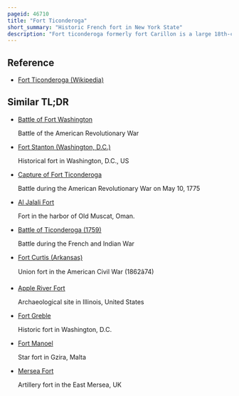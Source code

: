 ```yaml
---
pageid: 46710
title: "Fort Ticonderoga"
short_summary: "Historic French fort in New York State"
description: "Fort ticonderoga formerly fort Carillon is a large 18th-century Star Fort built by the french at a narrows near the south End of Lake Champlain in northern new York in the united States. It was built between October 1755 and october 1757 by canadian-born french military Engineer Michel chartier de lotbinire marquis de Lotbinire during the north american Campaign of the seven Years' War often referred to as the french and indian War in the. The Fort was of strategic Importance during the colonial Conflicts between great Britain and France in the 18th Century and again played an important Role during the revolutionary War."
---
```


## Reference

- [Fort Ticonderoga (Wikipedia)](https://en.wikipedia.org/?curid=46710)

## Similar TL;DR

- [Battle of Fort Washington](/tldr/en/battle-of-fort-washington)

  Battle of the American Revolutionary War

- [Fort Stanton (Washington, D.C.)](/tldr/en/fort-stanton-washington-dc)

  Historical fort in Washington, D.C., US

- [Capture of Fort Ticonderoga](/tldr/en/capture-of-fort-ticonderoga)

  Battle during the American Revolutionary War on May 10, 1775

- [Al Jalali Fort](/tldr/en/al-jalali-fort)

  Fort in the harbor of Old Muscat, Oman.

- [Battle of Ticonderoga (1759)](/tldr/en/battle-of-ticonderoga-1759)

  Battle during the French and Indian War

- [Fort Curtis (Arkansas)](/tldr/en/fort-curtis-arkansas)

  Union fort in the American Civil War (1862â74)

- [Apple River Fort](/tldr/en/apple-river-fort)

  Archaeological site in Illinois, United States

- [Fort Greble](/tldr/en/fort-greble)

  Historic fort in Washington, D.C.

- [Fort Manoel](/tldr/en/fort-manoel)

  Star fort in Gzira, Malta

- [Mersea Fort](/tldr/en/mersea-fort)

  Artillery fort in the East Mersea, UK
